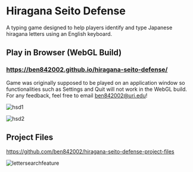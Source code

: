 # Hiragana Seito Defense
A typing game designed to help players identify and type Japanese hiragana letters using an English keyboard.  

## Play in Browser (WebGL Build)
### https://ben842002.github.io/hiragana-seito-defense/  
Game was originally supposed to be played on an application window so functionalities such as Settings and Quit will not work in the WebGL build. 
For any feedback, feel free to email ben842002@uri.edu!

![hsd1](https://user-images.githubusercontent.com/78128664/187120015-50bbfef7-8f15-4cea-9186-6307804d9e5c.png)

![hsd2](https://user-images.githubusercontent.com/78128664/187120018-15f0097d-7aea-4b5b-a80d-fe6986d7c249.png)

## Project Files
https://github.com/ben842002/hiragana-seito-defense-project-files

![lettersearchfeature](https://user-images.githubusercontent.com/78128664/209599499-44e76f76-7f20-452a-aa22-3e3d83e0bc25.png)
